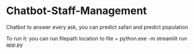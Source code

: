 # Chatbot-Staff-Management
Chatbot to answer every ask, you can predict safari and predict population

To run it: you can run filepath location to file + python.exe -m streamlit run app.py
